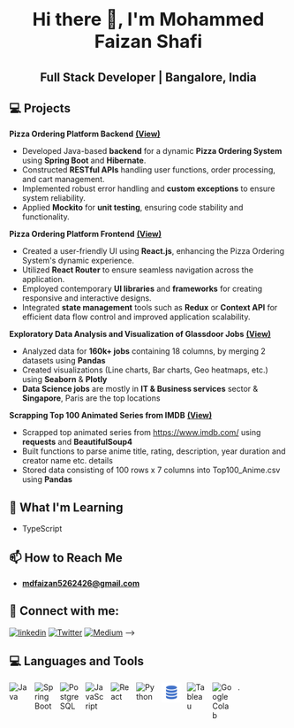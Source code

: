 # <div align="center"><h3><b>Hi there 👋, I'm Mohammed Faizan Shafi</b></h3></div>

## <div align="center">Full Stack Developer | Bangalore, India</div>
                                                         

## 💻 Projects

**Pizza Ordering Platform Backend** [**(View)**](https://github.com/faizan7423/PizzaAppBackend)

- Developed Java-based **backend** for a dynamic **Pizza Ordering System** using **Spring Boot** and **Hibernate**.
- Constructed **RESTful APIs** handling user functions, order processing, and cart management.
-	Implemented robust error handling and **custom exceptions** to ensure system reliability.
-	Applied **Mockito** for **unit testing**, ensuring code stability and functionality.

**Pizza Ordering Platform Frontend**  [**(View)**](https://github.com/faizan7423/PizzaAppFrontend)

-	Created a user-friendly UI using **React.js**, enhancing the Pizza Ordering System's dynamic experience.
-	Utilized **React Router** to ensure seamless navigation across the application.
-	Employed contemporary **UI libraries** and **frameworks** for creating responsive and interactive designs.
-	Integrated **state management** tools such as **Redux** or **Context API** for efficient data flow control and improved application scalability.


**Exploratory Data Analysis and Visualization of Glassdoor Jobs** [**(View)**](https://jovian.com/mdfaizan5262426/exploratory-data-analysis-on-glassdoor-jobs-using-python)

- Analyzed data for **160k+ jobs** containing 18 columns, by merging 2 datasets using **Pandas**
- Created visualizations (Line charts, Bar charts, Geo heatmaps, etc.) using **Seaborn** & **Plotly**  
- **Data Science jobs** are mostly in **IT & Business services** sector & **Singapore**, Paris are the top locations

**Scrapping Top 100 Animated Series from IMDB** [**(View)**](https://jovian.com/mdfaizan5262426/scraping-top-imdb-animated-series)

- Scrapped top animated series from https://www.imdb.com/ using **requests** and **BeautifulSoup4**
- Built functions to parse anime title, rating, description, year duration and creator name etc. details
- Stored data consisting of 100 rows x 7 columns into Top100_Anime.csv using **Pandas**

## 🌱 What I'm Learning

- TypeScript


## 📫 How to Reach Me 

- [**mdfaizan5262426@gmail.com**](mailto:mdfaizan5262426@gmail.com)


## 👥 Connect with me:

[![linkedin](https://img.shields.io/badge/linkedin-0A66C2?style=for-the-badge&logo=linkedin&logoColor=white)](https://www.linkedin.com/in/mohammed-faizan-shafi-90394b221/)
[![Twitter](https://img.shields.io/badge/twitter-%231DA1F2.svg?style=for-the-badge&logo=Twitter&logoColor=white)](https://twitter.com/mdfaizan_shafi)
[![Medium](https://img.shields.io/badge/Medium-12100E?style=for-the-badge&logo=medium&logoColor=white)](https://medium.com/@mdfaizan5262426)
-->
## 💻 Languages and Tools

[<img align="left" alt="Java" width="36px" src="https://img.icons8.com/color/48/000000/java-coffee-cup-logo--v2.png" style="padding-right:10px;" />](https://www.oracle.com/java/)
[<img align="left" alt="Spring Boot" width="36px" src="https://img.icons8.com/color/48/000000/spring-logo.png" style="padding-right:10px;" />](https://spring.io/projects/spring-boot)
[<img align="left" alt="PostgreSQL" width="36px" src="https://img.icons8.com/color/48/000000/postgreesql.png" style="padding-right:10px;" />](https://www.postgresql.org/)
[<img align="left" alt="JavaScript" width="36px" src="https://upload.wikimedia.org/wikipedia/commons/6/6a/JavaScript-logo.png" style="padding-right:10px;" />](https://developer.mozilla.org/en-US/docs/Web/JavaScript)
[<img align="left" alt="React" width="36px" src="https://upload.wikimedia.org/wikipedia/commons/a/a7/React-icon.svg" style="padding-right:10px;" />](https://reactjs.org/)
[<img align="left" alt="Python" width="36px" src="https://upload.wikimedia.org/wikipedia/commons/thumb/c/c3/Python-logo-notext.svg/600px-Python-logo-notext.svg.png" style="padding-right:10px;" />](https://www.python.org/)
[<img align="left" alt="SQL" width="36px" src="https://raw.githubusercontent.com/github/explore/80688e429a7d4ef2fca1e82350fe8e3517d3494d/topics/sql/sql.png" style="padding-right:10px;" />](https://www.postgresql.org/)
[<img align="left" alt="Tableau" width="36px" src="https://cdn.worldvectorlogo.com/logos/tableau-software.svg" style="padding-right:10px;" />](https://www.tableau.com/) .
[<img align="left" alt="Google Colab" width="36px" src="https://colab.research.google.com/img/colab_favicon_256px.png" style="padding-right:10px;" />](https://colab.research.google.com/)

<br />
